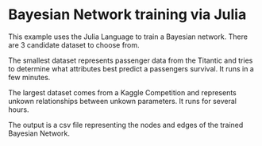# Bayesian Network training via Julia 
This example uses the Julia Language to train a Bayesian network.
There are 3 candidate dataset to choose from.

The smallest dataset represents passenger data from the Titantic 
and tries to determine what attributes best predict a passengers 
survival. It runs in a few minutes. 

The largest dataset comes from a Kaggle Competition and represents 
unkown relationships between unkown parameters. It runs for several
hours. 

The output is a csv file representing the nodes and edges of the 
trained Bayesian Network. 